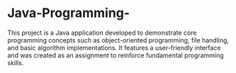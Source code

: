 # Java-Programming-
This project is a Java application developed to demonstrate core programming concepts such as object-oriented programming, file handling, and basic algorithm implementations. It features a user-friendly interface and was created as an assignment to reinforce fundamental programming skills.
